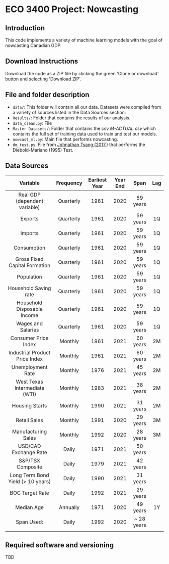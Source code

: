 # ECO 3400 Project: Nowcasting

## Introduction
This code implements a variety of machine learning models with the goal of nowcasting Canadian GDP. 

## Download Instructions

Download the code as a ZIP file by clicking the green 'Clone or download' button and selecting 'Download ZIP'.


## File and folder description

* `data/`: This folder will contain all our data. Datasets were compiled from a variety of sources listed in the Data Sources section:
* `Results/`: Folder that contains the results of our analysis.
* `data_clean.py`: File
* `Master Datasets/`: Folder that contains the csv *M-ACTUAL.csv* which contains the full set of training data used to train and test our models.
* `nowcast_ml.py`: Main file that performs nowcasting.
* `dm_test.py`: File from [Johnathan Tsang (2017.)](google.com) that performs the Diebold-Mariano (1995) Test.

## Data Sources

|              Variable             | Frequency | Earliest Year | Year End |    Span    | Lag |
|:---------------------------------:|:---------:|:-------------:|:--------:|:----------:|:---:|
| Real GDP (dependent variable)     | Quarterly |          1961 | 2020     | 59 years   |     |
| Exports                           | Quarterly |          1961 | 2020     | 59 years   | 1Q  |
| Imports                           | Quarterly |          1961 | 2020     | 59 years   | 1Q  |
| Consumption                       | Quarterly |          1961 | 2020     | 59 years   | 1Q  |
| Gross Fixed Capital Formation     | Quarterly |          1961 | 2020     | 59 years   | 1Q  |
| Population                        | Quarterly |          1961 | 2020     | 59 years   | 1Q  |
| Household Saving rate             | Quarterly |          1961 | 2020     | 59 years   | 1Q  |
| Household Disposable Income       | Quarterly |          1961 | 2020     | 59 years   | 1Q  |
| Wages and Salaries                | Quarterly |          1961 | 2020     | 59 years   | 1Q  |
| Consumer Price Index              | Monthly   |          1961 | 2021     | 60 years   | 2M  |
| Industrial Product Price Index    | Monthly   |          1961 | 2021     | 60 years   | 2M  |
| Unemployment Rate                 | Monthly   |          1976 | 2021     | 45 years   | 2M  |
| West Texas Intermediate (WTI)     | Monthly   |          1983 | 2021     | 38 years   | 2M  |
| Housing Starts                    | Monthly   |          1990 | 2021     | 31 years   | 2M  |
| Retail Sales                      | Monthly   |          1991 | 2020     | 29 years   | 3M  |
| Manufacturing Sales               | Monthly   |          1992 | 2020     | 28 years   | 3M  |
| USD/CAD Exchange Rate             | Daily     |          1971 | 2021     | 50 years   |     |
| S&P/TSX Composite                 | Daily     |          1979 | 2021     | 42 years   |     |
| Long Term Bond Yield (> 10 years) | Daily     |          1990 | 2021     | 31 years   |     |
| BOC Target Rate                   | Daily     |          1992 | 2021     | 29 years   |     |
| Median Age                        | Annually  |          1971 | 2020     | 49 years   | 1Y  |
|                        Span Used: | Daily     |          1992 | 2020     | ~ 28 years |     |
|                                   |           |               |          |            |     |

## Required software and versioning
TBD

